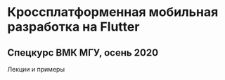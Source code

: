 # Кроссплатформенная мобильная разработка на Flutter
## Спецкурс ВМК МГУ, осень 2020
Лекции и примеры
